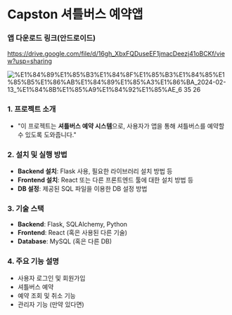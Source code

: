# Capston 셔틀버스 예약앱
### 앱 다운로드 링크(안드로이드)

https://drive.google.com/file/d/16gh_XbxFQDuseEF1jmacDeezj41oBCKf/view?usp=sharing

![%E1%84%89%E1%85%B3%E1%84%8F%E1%85%B3%E1%84%85%E1%85%B5%E1%86%AB%E1%84%89%E1%85%A3%E1%86%BA_2024-02-13_%E1%84%8B%E1%85%A9%E1%84%92%E1%85%AE_6 35 26](https://github.com/user-attachments/assets/197b45cb-43a1-461e-b1fc-858a9a11bd17)

### 1. 프로젝트 소개
- "이 프로젝트는 **셔틀버스 예약 시스템**으로, 사용자가 앱을 통해 셔틀버스를 예약할 수 있도록 도와줍니다."

### 2. 설치 및 실행 방법
- **Backend 설치**: Flask 사용, 필요한 라이브러리 설치 방법 등
- **Frontend 설치**: React 또는 다른 프론트엔드 툴에 대한 설치 방법 등
- **DB 설정**: 제공된 SQL 파일을 이용한 DB 설정 방법

### 3. 기술 스택
- **Backend**: Flask, SQLAlchemy, Python
- **Frontend**: React (혹은 사용된 다른 기술)
- **Database**: MySQL (혹은 다른 DB)

### 4. 주요 기능 설명
- 사용자 로그인 및 회원가입
- 셔틀버스 예약
- 예약 조회 및 취소 기능
- 관리자 기능 (만약 있다면)
